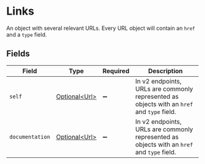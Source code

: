 # Links

An object with several relevant URLs. Every URL object will contain an `href` and a `type` field.


## Fields

| Field                                                                                      | Type                                                                                       | Required                                                                                   | Description                                                                                |
| ------------------------------------------------------------------------------------------ | ------------------------------------------------------------------------------------------ | ------------------------------------------------------------------------------------------ | ------------------------------------------------------------------------------------------ |
| `self`                                                                                     | [Optional\<Url>](../../models/components/Url.md)                                           | :heavy_minus_sign:                                                                         | In v2 endpoints, URLs are commonly represented as objects with an `href` and `type` field. |
| `documentation`                                                                            | [Optional\<Url>](../../models/components/Url.md)                                           | :heavy_minus_sign:                                                                         | In v2 endpoints, URLs are commonly represented as objects with an `href` and `type` field. |